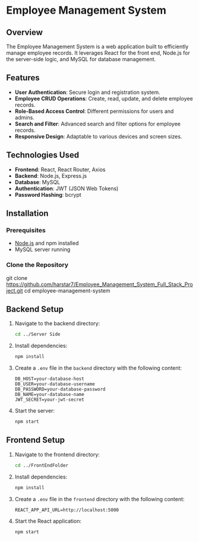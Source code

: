 # Employee Management System

## Overview

The Employee Management System is a web application built to efficiently manage employee records. It leverages React for the front end, Node.js for the server-side logic, and MySQL for database management.

## Features

- **User Authentication**: Secure login and registration system.
- **Employee CRUD Operations**: Create, read, update, and delete employee records.
- **Role-Based Access Control**: Different permissions for users and admins.
- **Search and Filter**: Advanced search and filter options for employee records.
- **Responsive Design**: Adaptable to various devices and screen sizes.

## Technologies Used

- **Frontend**: React, React Router, Axios
- **Backend**: Node.js, Express.js
- **Database**: MySQL
- **Authentication**: JWT (JSON Web Tokens)
- **Password Hashing**: bcrypt

## Installation

### Prerequisites

- [Node.js](https://nodejs.org/) and npm installed
- MySQL server running

### Clone the Repository

git clone https://github.com/harstar7/Employee_Management_System_Full_Stack_Project.git
cd employee-management-system

## Backend Setup

1. Navigate to the backend directory:

    ```bash
    cd ../Server Side
    ```

2. Install dependencies:

    ```bash
    npm install
    ```

3. Create a `.env` file in the `backend` directory with the following content:

    ```env
    DB_HOST=your-database-host
    DB_USER=your-database-username
    DB_PASSWORD=your-database-password
    DB_NAME=your-database-name
    JWT_SECRET=your-jwt-secret
    ```

4. Start the server:

    ```bash
    npm start
    ```

## Frontend Setup

1. Navigate to the frontend directory:

    ```bash
    cd ../FrontEndFolder
    ```

2. Install dependencies:

    ```bash
    npm install
    ```

3. Create a `.env` file in the `frontend` directory with the following content:

    ```env
    REACT_APP_API_URL=http://localhost:5000
    ```

4. Start the React application:

    ```bash
    npm start
    ```


